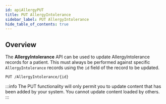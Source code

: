```yaml
---
id: apiAllergyPUT
title: PUT AllergyIntolerance
sidebar_label: PUT AllergyIntolerance
hide_table_of_contents: true
---
```


## Overview

The **AllergyIntolerance** API can be used to update AllergyIntolerance records for a patient. This must always be performed against specific `AllergyIntolerance` records using the `id` field of the record to be updated.

```http
PUT /AllergyIntolerance/{id}
```

:::info
The PUT functionality will only permit you to update content that has been added by your system. You cannot update content loaded by others.
:::
